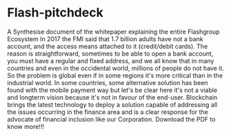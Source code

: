 # Flash-pitchdeck
A Synthesise document of the whitepaper explaining the entire Flashgroup Ecosystem
In 2017 the FMI said that 1.7 billion adults have not a bank
account, and the access means attached to it (credit/debit
cards).
The reason is straightforward, sometimes to be able to
open a bank account, you must have a regular and fixed
address, and we all know that in many countries and even
in the occidental world, millions of people do not have it.
So the problem is global even if in some regions it's more
critical than in the industrial world.
In some countries, some alternative solution has been
found with the mobile payment way but let's be clear here
it's not a viable and longterm vision because it's not in
favour of the end-user.
Blockchain brings the latest technology to deploy a
solution capable of addressing all the issues occurring in
the finance area and is a clear response for the advocate of
financial inclusion like our Corporation.
Download the PDF to know more!!!
